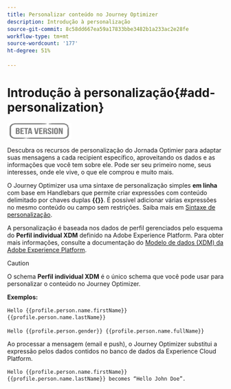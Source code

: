 ```yaml
---
title: Personalizar conteúdo no Journey Optimizer
description: Introdução à personalização
source-git-commit: 8c58dd667ea59a17833bbe3482b1a233ac2e28fe
workflow-type: tm+mt
source-wordcount: '177'
ht-degree: 51%

---
```


# Introdução à personalização{#add-personalization}

![](../assets/do-not-localize/badge.png)

Descubra os recursos de personalização do Jornada Optimier para adaptar suas mensagens a cada recipient específico, aproveitando os dados e as informações que você tem sobre ele. Pode ser seu primeiro nome, seus interesses, onde ele vive, o que ele comprou e muito mais.

O Journey Optimizer usa uma sintaxe de personalização simples **em linha** com base em Handlebars que permite criar expressões com conteúdo delimitado por chaves duplas **{{}}**. É possível adicionar várias expressões no mesmo conteúdo ou campo sem restrições. Saiba mais em [Sintaxe de personalização](personalization-syntax.md).

A personalização é baseada nos dados de perfil gerenciados pelo esquema do **Perfil individual XDM** definido na Adobe Experience Platform. Para obter mais informações, consulte a documentação do [Modelo de dados (XDM) da Adobe Experience Platform](https://experienceleague.adobe.com/docs/experience-platform/xdm/home.html?lang=pt-BR).

>[!CAUTION]
>O schema **Perfil individual XDM** é o único schema que você pode usar para personalizar o conteúdo no Journey Optimizer.

**Exemplos:**

```
Hello {{profile.person.name.firstName}} {{profile.person.name.lastName}}

Hello {{profile.person.gender}} {{profile.person.name.fullName}}
```

Ao processar a mensagem (email e push), o Journey Optimizer substitui a expressão pelos dados contidos no banco de dados da Experience Cloud Platform.

```
Hello {{profile.person.name.firstName}} {{profile.person.name.lastName}} becomes “Hello John Doe”.
```
